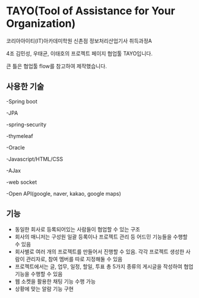 # TAYO(Tool of Assistance for Your Organization)
코리아아이티(IT)아카데미학원 신촌점 정보처리산업기사 취득과정A 

4조 김민성, 우태균, 이태호의 프로젝트 페이지 협업툴 TAYO입니다.


큰 틀은 협업툴 flow를 참고하여 제작했습니다.
## 사용한 기술
-Spring boot

-JPA

-spring-security

-thymeleaf

-Oracle

-Javascript/HTML/CSS

-AJax

-web socket

-Open API(google, naver, kakao, google maps)


## 기능
- 동일한 회사로 등록되어있는 사람들이 협업할 수 있는 구조
- 회사의 매니저는 구성원 일괄 등록이나 프로젝트 관리 등 어드민 기능들을 수행할 수 있음
- 회사별로 여러 개의 프로젝트를 만들어서 진행할 수 있음. 각각 프로젝트 생성한 사람이 관리자로, 참여 멤버를 따로 지정해둘 수 있음
- 프로젝트에서는 글, 업무, 일정, 할일, 투표 총 5가지 종류의 게시글을 작성하여 협업 기능을 수행할 수 있음
- 웹 소켓을 활용한 채팅 기능 수행 가능
- 상황에 맞는 알람 기능 구현
  
